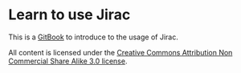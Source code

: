 Learn to use Jirac
======

This is a [GitBook](https://www.gitbook.io) to introduce to the usage of Jirac.

All content is licensed under the [Creative Commons Attribution Non Commercial Share Alike 3.0 license](http://creativecommons.org/licenses/by-nc-sa/3.0/).

